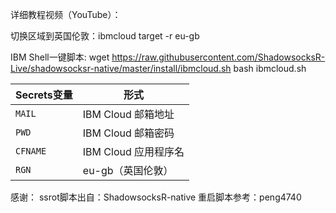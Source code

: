 
详细教程视频（YouTube）：

切换区域到英国伦敦：ibmcloud target -r eu-gb

IBM Shell一键脚本:
wget https://raw.githubusercontent.com/ShadowsocksR-Live/shadowsocksr-native/master/install/ibmcloud.sh
bash ibmcloud.sh

 | Secrets变量 | 形式 |
  | --------------------- | ----------- |
  | `MAIL`       | IBM Cloud 邮箱地址 |
  | `PWD` | IBM Cloud 邮箱密码 |
  | `CFNAME` | IBM Cloud 应用程序名 |
  | `RGN` | eu-gb（英国伦敦） |
  
  感谢：
  ssrot脚本出自：ShadowsocksR-native
  重启脚本参考：peng4740
  
  
